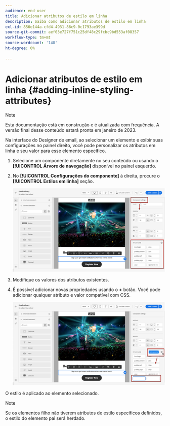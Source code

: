 ```yaml
---
audience: end-user
title: Adicionar atributos de estilo em linha
description: Saiba como adicionar atributos de estilo em linha
exl-id: 856e144a-cfd4-4931-86c9-0c1793ae399d
source-git-commit: aef03e727f751c25df48c29fcbc9bd553af08357
workflow-type: tm+mt
source-wordcount: '148'
ht-degree: 0%

---
```


# Adicionar atributos de estilo em linha {#adding-inline-styling-attributes}

>[!NOTE]
>
>Esta documentação está em construção e é atualizada com frequência. A versão final desse conteúdo estará pronta em janeiro de 2023.

Na interface do Designer de email, ao selecionar um elemento e exibir suas configurações no painel direito, você pode personalizar os atributos em linha e seu valor para esse elemento específico.

1. Selecione um componente diretamente no seu conteúdo ou usando o **[!UICONTROL Árvore de navegação]** disponível no painel esquerdo.

1. No **[!UICONTROL Configurações do componente]** à direita, procure o **[!UICONTROL Estilos em linha]** seção.

   ![](assets/styles_1.png)

1. Modifique os valores dos atributos existentes.

1. É possível adicionar novas propriedades usando o **+** botão. Você pode adicionar qualquer atributo e valor compatível com CSS.

   ![](assets/styles_2.png)

O estilo é aplicado ao elemento selecionado.

>[!NOTE]
>
>Se os elementos filho não tiverem atributos de estilo específicos definidos, o estilo do elemento pai será herdado.

